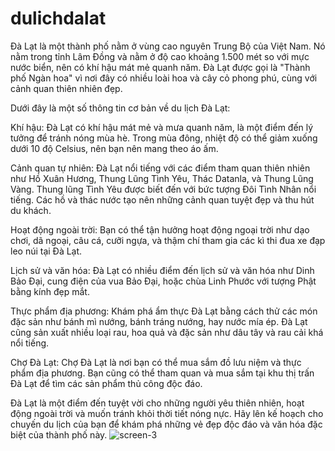 # dulichdalat
Đà Lạt là một thành phố nằm ở vùng cao nguyên Trung Bộ của Việt Nam. Nó nằm trong tỉnh Lâm Đồng và nằm ở độ cao khoảng 1.500 mét so với mực nước biển, nên có khí hậu mát mẻ quanh năm. Đà Lạt được gọi là "Thành phố Ngàn hoa" vì nơi đây có nhiều loài hoa và cây cỏ phong phú, cùng với cảnh quan thiên nhiên đẹp.

Dưới đây là một số thông tin cơ bản về du lịch Đà Lạt:

Khí hậu: Đà Lạt có khí hậu mát mẻ và mưa quanh năm, là một điểm đến lý tưởng để tránh nóng mùa hè. Trong mùa đông, nhiệt độ có thể giảm xuống dưới 10 độ Celsius, nên bạn nên mang theo áo ấm.

Cảnh quan tự nhiên: Đà Lạt nổi tiếng với các điểm tham quan thiên nhiên như Hồ Xuân Hương, Thung Lũng Tình Yêu, Thác Datanla, và Thung Lũng Vàng. Thung lũng Tình Yêu được biết đến với bức tượng Đôi Tình Nhân nổi tiếng. Các hồ và thác nước tạo nên những cảnh quan tuyệt đẹp và thu hút du khách.

Hoạt động ngoài trời: Bạn có thể tận hưởng hoạt động ngoại trời như dạo chơi, dã ngoại, câu cá, cưỡi ngựa, và thậm chí tham gia các kì thi đua xe đạp leo núi tại Đà Lạt.

Lịch sử và văn hóa: Đà Lạt có nhiều điểm đến lịch sử và văn hóa như Dinh Bảo Đại, cung điện của vua Bảo Đại, hoặc chùa Linh Phước với tượng Phật bằng kính đẹp mắt.

Thực phẩm địa phương: Khám phá ẩm thực Đà Lạt bằng cách thử các món đặc sản như bánh mì nướng, bánh tráng nướng, hay nước mía ép. Đà Lạt cũng sản xuất nhiều loại rau, hoa quả và đặc sản như dâu tây và rau cải khá nổi tiếng.

Chợ Đà Lạt: Chợ Đà Lạt là nơi bạn có thể mua sắm đồ lưu niệm và thực phẩm địa phương. Bạn cũng có thể tham quan và mua sắm tại khu thị trấn Đà Lạt để tìm các sản phẩm thủ công độc đáo.

Đà Lạt là một điểm đến tuyệt vời cho những người yêu thiên nhiên, hoạt động ngoài trời và muốn tránh khỏi thời tiết nóng nực. Hãy lên kế hoạch cho chuyến du lịch của bạn để khám phá những vẻ đẹp độc đáo và văn hóa đặc biệt của thành phố này.
![screen-3](https://github.com/khanhduy1311/dulichdalat/assets/131432096/0c490f0d-6c81-40cc-913f-2f9e8f31e40d)
